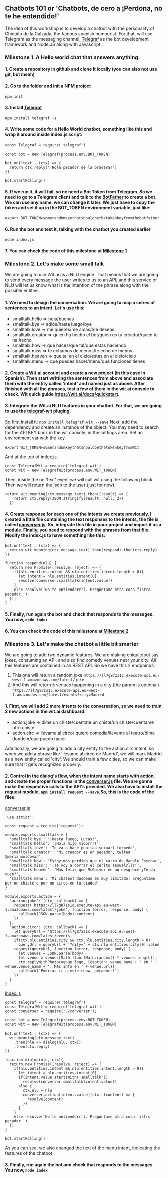 ## Chatbots 101 or 'Chatbots, de cero a ¡Perdona, no te he entendido!'

The idea of this workshop is to develop a chatbot with the personality of Chiquito de la Calzada, the famous spanish humourist. For that, will use Telegram as the messaging channel, [Telegraf](https://github.com/telegraf/telegraf) as the bot development framework and Node.JS along with Javascript.

### Milestone 1. A Hello world chat that answers anything.

#### 1. Create a repository in github and clone it locally (you can also not use git, but meah)
#### 2. Go to the folder and init a NPM project
```
npm init
```
#### 3. Install [Telegraf](https://github.com/telegraf/telegraf)
```
npm install telegraf -s
```
#### 4. Write some code for a Hello World chatbot, something like this and wrap it around inside index.js script:
```
const Telegraf = require('telegraf')

const bot = new Telegraf(process.env.BOT_TOKEN)

bot.on('text', (ctx) => {
  return ctx.reply('¡Hola pecador de la pradera!')
})

bot.startPolling()
```
#### 5. If we run it, it will fail, so ne need a Bot Token from Telegram. So we need to go to a Telegram client and talk to the [BotFather](https://telegram.me/BotFather) to create a bot. We can use any name, we can change it later. We just have to copy the token and set it up in the BOT_TOKEN environment variable, just like:
```
export BOT_TOKEN=somerandomkeythatshouldbethetokenkeyfromthebotfather
```
#### 6. Run the bot and test it, talking with the chatbot you created earlier
```
node index.js
```

#### 7. You can check the code of this milestone at [Milestone 1](https://github.com/marianmoldovan/chatbots-101/tree/4b615ce9b78638c95f0ac6b62b074404b7baf804)


### Milestone 2. Let's make some small talk

We are going to use Wit.ai as a NLU engine. That means that we are going to send every message the user writes to us to an API, and this service of NLU will let us know what is the intention of the phrase along with the possible entities.

#### 1. We need to design the conversation. We are going to map a series of sentences to an intent. Let's use this:
* smalltalk.hello => hola/buenas  
* smalltalk.bye => adiós/hasta luego/bye  
* smalltalk.love => me quieres/me amas/me deseas  
* smalltalk.creator => quien ha hecho el bot/quien es tu creador/quien te ha hecho  
* smalltalk.how => que haces/que tal/que estas haciendo  
* smalltalk.miss => te echamos de menos/te echo de menos  
* smalltalk.heaven => que tal en el cielo/estas en el cielo/cielo  
* smalltalk.menu => que puedes hacer/menu/que funciones tienes  

#### 2. Create a [Wit.ai](https://wit.ai/) account and create a new project (in this case in Spanish). Then start writting the sentences from above and associate them with the entity called 'intent' and named just as above. After finished with all the phrases, test a few of them in the wit.ai console to check. Wit quick guide https://wit.ai/docs/quickstart.

#### 3. Integrate the Wit.ai NLU features in your chatbot. For that, we are going to use the [telegraf-wit](https://github.com/telegraf/telegraf-wit) pluging.

So first install it:
```npm install telegraf-wit --save```
Next, add the dependency and create an instance of the object. You may need to search for the API KEY back in the wit console, in the settings area. Set an environment var with the key.
```
export WIT_TOKEN=somerandomkeythatshouldbethetokenkeyfromWit
```
And at the top of index.js.
```
const TelegrafWit = require('telegraf-wit')
const wit = new TelegrafWit(process.env.WIT_TOKEN)
```
Then, inside the on 'text' event we will call wit using the following block. Then we will return the json to the user (just for now).
```
return wit.meaning(ctx.message.text).then((result) => {
    return ctx.reply(JSON.stringify(result, null, 2))
  })
```

#### 4. Create response for each one of the intents we create previously. I created a little file containing the text responses to the intents, the file is called [converser.js](converser.js). So, integrate this file in your project and import it as a module. Finally, you need to respond with the phrases from that file. Modify the index.js to have something like this:
```
bot.on('text', (ctx) => {
  return wit.meaning(ctx.message.text).then(respond).then(ctx.reply)
})

function respond(nlu) {
  return new Promise((resolve, reject) => {
    if(nlu.entities.intent && nlu.entities.intent.length > 0){
      let intent = nlu.entities.intent[0]
      resolve(converser.smalltalk[intent.value])
    }
    else resolve('No te entiendorrrl. Pregúntame otra cosa fistro pecador.')
  });
}
```
#### 5. Finally, run again the bot and check that responds to the messages. You now, ```node index```

#### 6. You can check the code of this milestone at [Milestone 2](https://github.com/marianmoldovan/chatbots-101/tree/1d3e2e686cecc562e8cd2b187a47b044c34982af)


### Milestone 3. Let's make the chatbot a little bit smarter

We are going to add two dynamic features. We are making chiquitobot say jokes, consuming an API, and also find comedy venues near your city. All this features are contained in an REST API. So we have this 2 endpoinds:
1. This one will return a random joke ```https://ll7g87zs1c.execute-api.eu-west-1.amazonaws.com/latest/joke```
2. And this will return 5 venues happening in a city (the param is optional) ```https://ll7g87zs1c.execute-api.eu-west-1.amazonaws.com/latest/events?city=Madrid```

#### 1. First, we will add 2 more intents to the conversation, so we need to train 2 new actions in the wit.ai dashboard:
* action.joke => dime un chiste/cuentate un chiste/un chiste/cuentame otro chiste  
* action.circ => llevame al circo/ quiero comedia/llevame al teatro/dime donde ir/que puedo hacer  

Additionally, we are going to add a city entity to the action.circ intent, so when we add a phrase like 'llevame al circo de Madrid', we will mark Madrid as a new entity called 'city'. We should train a few cities, so we can make sure that it gets recognized properly.

#### 2. Control in the dialog's flow, when the intent name starts with action, and create the proper functions in the [converser.js](converser.js) file. We are gonna make the respective calls to the API's provided. We also have to install the request module, ```npm install request --save```.So, this is the code of the files:

[converser.js](converser.js)
```
'use strict';

const request = require('request');

module.exports.smalltalk = {
  'smalltalk.bye': '¡Hasta luego, Lucas!',
  'smalltalk.hello': '¡Hola hijo míoorrr!',
  'smalltalk.love': 'Te va a hasé pupitaa sexuarl torpedo',
  'smalltalk.creator': 'Mi creador es un pecador, twitea @marianmoldovan',
  'smalltalk.how': 'Estoy más perdido que el carro de Manolo Escobar',
  'smalltalk.miss': '¡Te voy a borrar el cerito sesualrllr!',
  'smalltalk.heaven': 'Más feliz que McGuiver en un desgüace ¿Te da cuen?',
  'smalltalk.menu': 'Mi chatbot duodeno es muy limitado, pregúntame por un chiste o por un circo en tu ciudad'
}

module.exports.action = {
  'action.joke': (ctx, callback) => {
    request('https://ll7g87zs1c.execute-api.eu-west-1.amazonaws.com/latest/joke', function (error, response, body) {
      callback(JSON.parse(body).content)
    })
  },
  'action.circ': (ctx, callback) => {
    let queryUrl = 'https://ll7g87zs1c.execute-api.eu-west-1.amazonaws.com/latest/events'
    if(ctx.nlu.entities.city && ctx.nlu.entities.city.length > 0)
      queryUrl = queryUrl + '?city=' + ctx.nlu.entities.city[0].value
    request(queryUrl, function (error, response, body) {
      let venues = JSON.parse(body)
      let venue = venues[Math.floor(Math.random() * venues.length)];
      ctx.replyWithPhoto(venue.logo, {caption: venue.name + ' en ' + venue.venue_name + '. Más info en ' + venue.url})
      callback('Podrías ir a este chow, pecadorr!')
    })
  }
}

```

[index.js](index.js)
```
const Telegraf = require('telegraf')
const TelegrafWit = require('telegraf-wit')
const converser = require('./converser');

const bot = new Telegraf(process.env.BOT_TOKEN)
const wit = new TelegrafWit(process.env.WIT_TOKEN)

bot.on('text', (ctx) => {
  wit.meaning(ctx.message.text)
    .then(nlu => dialog(nlu, ctx))
    .then(ctx.reply)
})

function dialog(nlu, ctx){
  return new Promise((resolve, reject) => {
    if(nlu.entities.intent && nlu.entities.intent.length > 0){
      let intent = nlu.entities.intent[0]
      if(intent.value.startsWith('smalltalk'))
        resolve(converser.smalltalk[intent.value])
      else {
        ctx.nlu = nlu
        converser.action[intent.value](ctx, (content) => {
          resolve(content)
        })
      }
    }
    else resolve('No te entiendorrrl. Pregúntame otra cosa fistro pecador.')
  })
}

bot.startPolling()
```

As you can see, we also changed the text of the menu intent, indicating the features of the chatbot

#### 3. Finally, run again the bot and check that responds to the messages. You now, ```node index```
